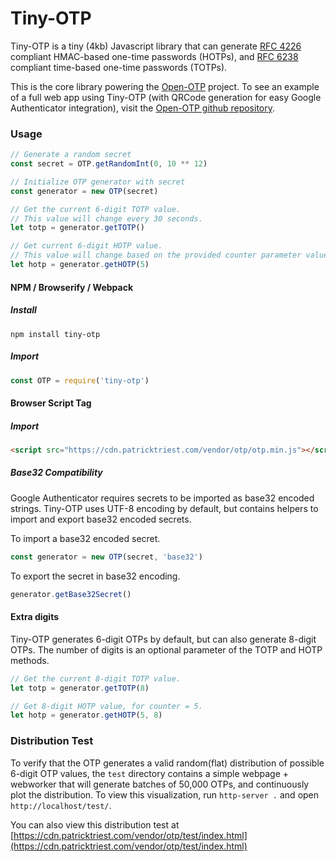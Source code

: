 # Tiny-OTP

Tiny-OTP is a tiny (4kb) Javascript library that can generate [RFC 4226](https://tools.ietf.org/html/rfc6238) compliant HMAC-based one-time passwords (HOTPs), and [RFC 6238](https://tools.ietf.org/html/rfc6238) compliant time-based one-time passwords (TOTPs).

This is the core library powering the [Open-OTP](https://otp.patricktriest.com) project.  To see an example of a full web app using Tiny-OTP (with QRCode generation for easy Google Authenticator integration), visit the [Open-OTP github repository](https://github.com/triestpa/Open-OTP).

### Usage

```javascript
// Generate a random secret
const secret = OTP.getRandomInt(0, 10 ** 12)

// Initialize OTP generator with secret
const generator = new OTP(secret)

// Get the current 6-digit TOTP value.
// This value will change every 30 seconds.
let totp = generator.getTOTP()

// Get current 6-digit HOTP value.
// This value will change based on the provided counter parameter value.
let hotp = generator.getHOTP(5)
```

#### NPM / Browserify / Webpack

##### Install
```
npm install tiny-otp
```

##### Import
```javascript
const OTP = require('tiny-otp')
```


#### Browser Script Tag

##### Import
```html
<script src="https://cdn.patricktriest.com/vendor/otp/otp.min.js"></script>
```

##### Base32 Compatibility
Google Authenticator requires secrets to be imported as base32 encoded strings.  Tiny-OTP uses UTF-8 encoding by default, but contains helpers to import and export base32 encoded secrets.

To import a base32 encoded secret.
```javascript
const generator = new OTP(secret, 'base32')
```

To export the secret in base32 encoding.
```javascript
generator.getBase32Secret()
```

#### Extra digits
Tiny-OTP generates 6-digit OTPs by default, but can also generate 8-digit OTPs.
The number of digits is an optional parameter of the TOTP and HOTP methods.

```javascript
// Get the current 8-digit TOTP value.
let totp = generator.getTOTP(8)

// Get 8-digit HOTP value, for counter = 5.
let hotp = generator.getHOTP(5, 8)
```

### Distribution Test
To verify that the OTP generates a valid random(flat) distribution of possible 6-digit OTP values, the `test` directory contains a simple webpage + webworker that will generate batches of 50,000 OTPs, and continuously plot the distribution.  To view this visualization, run `http-server .` and open `http://localhost/test/`.

You can also view this distribution test at [https://cdn.patricktriest.com/vendor/otp/test/index.html](https://cdn.patricktriest.com/vendor/otp/test/index.html)